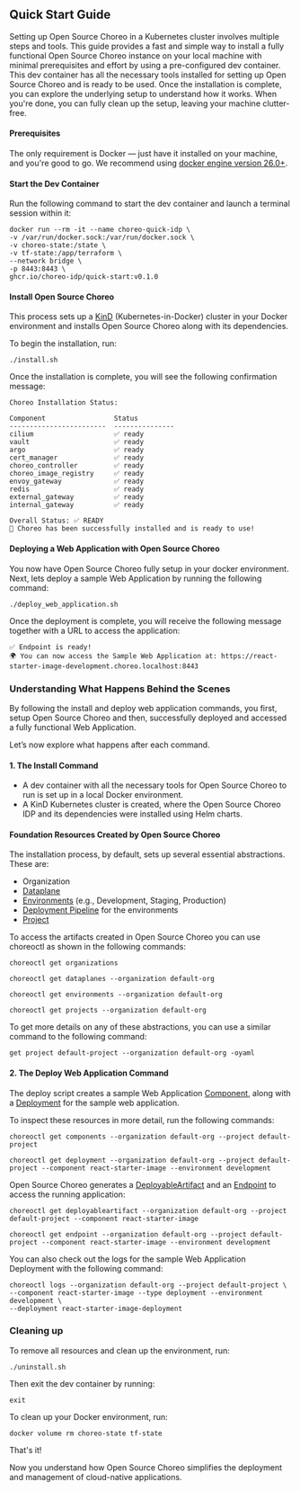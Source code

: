 ## Quick Start Guide

Setting up Open Source Choreo in a Kubernetes cluster involves multiple steps and tools. This guide provides a fast and simple way to install a fully functional Open Source Choreo instance on your local machine with minimal prerequisites and effort by using a pre-configured dev container.
This dev container has all the necessary tools installed for setting up Open Source Choreo and is ready to be used. Once the installation is complete, you can explore the underlying setup to understand how it works.
When you're done, you can fully clean up the setup, leaving your machine clutter-free.

#### Prerequisites
The only requirement is Docker — just have it installed on your machine, and you're good to go. We recommend using [docker engine version 26.0+](https://docs.docker.com/engine/release-notes/26.0/).

#### Start the Dev Container

Run the following command to start the dev container and launch a terminal session within it:

```shell
docker run --rm -it --name choreo-quick-idp \
-v /var/run/docker.sock:/var/run/docker.sock \
-v choreo-state:/state \
-v tf-state:/app/terraform \
--network bridge \
-p 8443:8443 \
ghcr.io/choreo-idp/quick-start:v0.1.0

```

#### Install Open Source Choreo
This process sets up a [KinD](https://kind.sigs.k8s.io/) (Kubernetes-in-Docker) cluster in your Docker environment and installs Open Source Choreo along with its dependencies.

To begin the installation, run:

```shell
./install.sh
```

Once the installation is complete, you will see the following confirmation message:
```text
Choreo Installation Status:

Component                 Status         
------------------------  ---------------
cilium                    ✅ ready
vault                     ✅ ready
argo                      ✅ ready
cert_manager              ✅ ready
choreo_controller         ✅ ready
choreo_image_registry     ✅ ready
envoy_gateway             ✅ ready
redis                     ✅ ready
external_gateway          ✅ ready
internal_gateway          ✅ ready

Overall Status: ✅ READY
🎉 Choreo has been successfully installed and is ready to use!
``` 

#### Deploying a Web Application with Open Source Choreo

You now have Open Source Choreo fully setup in your docker environment.
Next, lets deploy a sample Web Application by running the following command:

```shell
./deploy_web_application.sh
```

Once the deployment is complete, you will receive the following message together with a URL to access the application:

```text
✅ Endpoint is ready!
🌍 You can now access the Sample Web Application at: https://react-starter-image-development.choreo.localhost:8443
```

### Understanding What Happens Behind the Scenes
By following the install and deploy web application commands, you first, setup Open Source Choreo and then, successfully deployed and accessed a fully functional Web Application.

Let’s now explore what happens after each command.

#### 1. The Install Command
- A dev container with all the necessary tools for Open Source Choreo to run is set up in a local Docker environment.
- A KinD Kubernetes cluster is created, where the Open Source Choreo IDP and its dependencies were installed using Helm charts.

#### Foundation Resources Created by Open Source Choreo

The installation process, by default, sets up several essential abstractions. These are:
- Organization
- [Dataplane](https://github.com/choreo-idp/choreo/tree/main/docs#dataplane)
- [Environments](https://github.com/choreo-idp/choreo/tree/main/docs#environment) (e.g., Development, Staging, Production)
- [Deployment Pipeline](https://github.com/choreo-idp/choreo/tree/main/docs#deploymentpipeline) for the environments
- [Project](https://github.com/choreo-idp/choreo/tree/main/docs#project)

To access the artifacts created in Open Source Choreo you can use choreoctl as shown in the following commands:

```shell
choreoctl get organizations
```
```shell
choreoctl get dataplanes --organization default-org
```
```shell
choreoctl get environments --organization default-org
```
```shell
choreoctl get projects --organization default-org
```
To get more details on any of these abstractions, you can use a similar command to the following command:

```shell
get project default-project --organization default-org -oyaml
```

#### 2. The Deploy Web Application Command
The deploy script creates a sample Web Application [Component](https://github.com/choreo-idp/choreo/tree/main/docs#component), along with a [Deployment](https://github.com/choreo-idp/choreo/tree/main/docs#component) for the sample web application.

To inspect these resources in more detail, run the following commands:

```shell
choreoctl get components --organization default-org --project default-project
```
```shell
choreoctl get deployment --organization default-org --project default-project --component react-starter-image --environment development
```

Open Source Choreo generates a [DeployableArtifact](https://github.com/choreo-idp/choreo/tree/main/docs#deployableartifact) and an [Endpoint](https://github.com/choreo-idp/choreo/tree/main/docs#endpoint) to access the running application:

```shell
choreoctl get deployableartifact --organization default-org --project default-project --component react-starter-image
```
```shell
choreoctl get endpoint --organization default-org --project default-project --component react-starter-image --environment development
```

You can also check out the logs for the sample Web Application Deployment with the following command:
```shell
choreoctl logs --organization default-org --project default-project \
--component react-starter-image --type deployment --environment development \
--deployment react-starter-image-deployment
```

### Cleaning up
To remove all resources and clean up the environment, run:

```shell
./uninstall.sh
```

Then exit the dev container by running:

```shell
exit
```

To clean up your Docker environment, run:

```shell
docker volume rm choreo-state tf-state
```

That's it!

Now you understand how Open Source Choreo simplifies the deployment and management of cloud-native applications.
